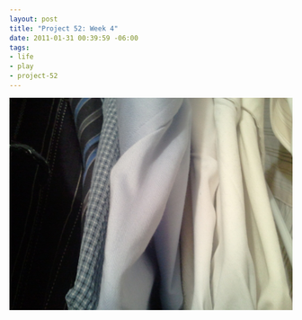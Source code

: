 ```yaml
--- 
layout: post
title: "Project 52: Week 4"
date: 2011-01-31 00:39:59 -06:00
tags: 
- life
- play
- project-52
---
```

<a rel="photo" href="/images/project52/04-shirts.jpg">
<img title="Week 4: Button-up Shirts" src="/images/project52/04-shirts-postsize.jpg" />
</a>
